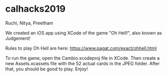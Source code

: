 # calhacks2019
Ruchi, Nitya, Preetham 

We created an iOS app using XCode of the game "Oh Hell!", also known as Judgement!

Rules to play Oh Hell are here: https://www.pagat.com/exact/ohhell.html

To run the game, open the Cambio.xcodeproj file in XCode. Then create a new Assets.xcassets file with the 52 actual cards in the JPEG folder. After that, you should be good to play. Enjoy!
